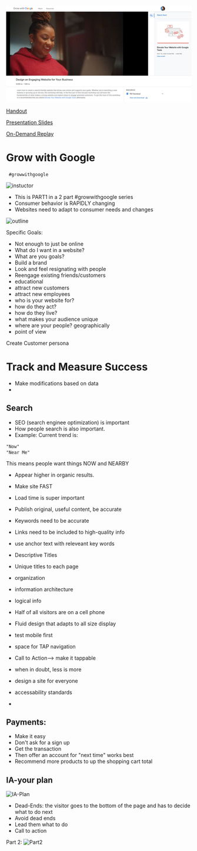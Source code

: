 ![example](https://github.com/EO4wellness/T-I-L/blob/main/Events/Google/2021-10-05-grow-with-google_website-tips.jpg)

[Handout](https://github.com/EO4wellness/T-I-L/blob/main/Events/Google/Design%20an%20Engaging%20Website%20for%20Your%20Business.pdf)

[Presentation Slides](https://docs.google.com/presentation/d/1yAjenc2Ypg1AX38RDTa3mZyXy4JaJa1VudKvqrGdGbE/edit#slide=id.g542f3fa4f3_0_2516)

[On-Demand Replay](https://www.youtube.com/watch?v=V3TbTEEH55M&t=335s)

# Grow with Google 
``` #growwithgoogle```

![instuctor](https://github.com/EO4wellness/T-I-L/blob/main/Events/Google/Part1.jpg)

* This is PART1 in a 2 part #growwithgoogle series
* Consumer behavior is RAPIDLY changing
* Websites need to adapt to consumer needs and changes 


![outline](https://github.com/EO4wellness/T-I-L/blob/main/Events/Google/what-makes-a-good-website.jpg)

Specific Goals: 
* Not enough to just be online
* What do I want in a website?
* What are you goals?
* Build a brand
* Look and feel resignating with people
* Reengage existing friends/customers 
* educational 
* attract new customers
* attract new employees 
* who is your website for? 
* how do they act?  
* how do they live? 
* what makes your audience unique 
* where are your people?  geographically
* point of view 


Create Customer persona
![]()

# Track and Measure Success 
* Make modifications based on data 
* 

## Search 
* SEO (search enginee optimization) is important
* How people search is also important.
* Example: Current trend is: 
```
"Now"
"Near Me" 
```
This means people want things NOW and NEARBY
* Appear higher in organic results. 
* Make site FAST
* Load time is super important 
* Publish original, useful content, be accurate
* Keywords need to be accurate 
* Links need to be included to high-quality info 
* use anchor text with releveant key words 
* Descriptive Titles
* Unique titles to each page
* organization
* information architecture
* logical info 
* Half of all visitors are on a cell phone 


* Fluid design that adapts to all size display
* test mobile first 
* space for TAP navigation 
* Call to Action--> make it tappable 
* when in doubt, less is more 
* design a site for everyone 
* accessability standards 
* 

## Payments: 
* Make it easy
* Don't ask for a sign up 
* Get the transaction 
* Then offer an account for "next time" works best 
* Recommend more products to up the shopping cart total 

## IA-your plan
![IA-Plan]()

* Dead-Ends: the visitor goes to the bottom of the page and has to decide what to do next
* Avoid dead ends
* Lead them what to do
* Call to action 


Part 2: 
![Part2]()
